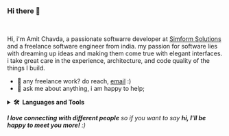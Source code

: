 ### Hi there 👋

<!--
**Amit-Chavda/Amit-Chavda** is a ✨ _special_ ✨ repository because its `README.md` (this file) appears on your GitHub profile.

Here are some ideas to get you started:

- 🔭 I’m currently working on ...
- 🌱 I’m currently learning ...
- 👯 I’m looking to collaborate on ...
- 🤔 I’m looking for help with ...
- 💬 Ask me about ...
- 📫 How to reach me: ...
- 😄 Pronouns: ...
- ⚡ Fun fact: ...
-->
<br />

Hi, i'm Amit Chavda, a passionate softwarre developer at [Simform Solutions](https://www.simform.com/) and a freelance software engineer from india. my passion for software lies with dreaming up ideas and making them come true with elegant interfaces. i take great care in the experience, architecture, and code quality of the things I build.
  
- 💼 any freelance work? do reach, [email](mailto:amitchavda9879@gmail.com) :)
- 💬 ask me about anything, i am happy to help;

<details>
  <summary><b>🛠️&nbsp;&nbsp;Languages&nbsp;and&nbsp;Tools</b></summary>
  <br/>

  ```
         _                         
        | |                        
        | |   __ _  __   __   __ _ 
    _   | |  / _` | \ \ / /  / _` |
   | |__| | | (_| |  \ V /  | (_| |
    \____/   \__,_|   \_/    \__,_|
  
  ```                               
  
  
  ```
     _____                  _                     _                       _   
    / ____|                (_)                   | |                     | |  
   | (___    _ __    _ __   _   _ __     __ _    | |__     ___     ___   | |_ 
    \___ \  | '_ \  | '__| | | | '_ \   / _` |   | '_ \   / _ \   / _ \  | __|
    ____) | | |_) | | |    | | | | | | | (_| |   | |_) | | (_) | | (_) | | |_ 
   |_____/  | .__/  |_|    |_| |_| |_|  \__, |   |_.__/   \___/   \___/   \__|
            | |                          __/ |                                
            |_|                         |___/           
```
  
```
  
    _____                   _                  
   |  __ \                 | |                 
   | |  | |   ___     ___  | | __   ___   _ __ 
   | |  | |  / _ \   / __| | |/ /  / _ \ | '__|
   | |__| | | (_) | | (__  |   <  |  __/ | |   
   |_____/   \___/   \___| |_|\_\  \___| |_|   

  
```
                                
```
    __  __   _                                           _                 
   |  \/  | (_)  __   _ _   ___   ___  ___   _ _  __ __ (_)  __   ___   ___
   | |\/| | | | / _| | '_| / _ \ (_-< / -_) | '_| \ V / | | / _| / -_) (_-<
   |_|  |_| |_| \__| |_|   \___/ /__/ \___| |_|    \_/  |_| \__| \___| /__/

```                                                      
                                
```
    __  __          ___    ___    _        __         __  __                             ___    ___ 
   |  \/  |  _  _  / __|  / _ \  | |      / _|___    |  \/  |  ___   _ _    __ _   ___  |   \  | _ )
   | |\/| | | || | \__ \ | (_) | | |__    > _|_ _|   | |\/| | / _ \ | ' \  / _` | / _ \ | |) | | _ \
   |_|  |_|  \_, | |___/  \__\_\ |____|   \_____|    |_|  |_| \___/ |_||_| \__, | \___/ |___/  |___/
             |__/                                                          |___/                    
```

</details>




<em><b>I love connecting with different people</b> so if you want to say <b>hi, I'll be happy to meet you more!</b> :)</em>


